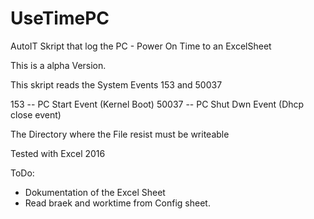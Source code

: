 # UseTimePC
AutoIT Skript that log the PC - Power On Time to an ExcelSheet

This is a alpha Version. 

This skript reads the System Events 153 and 50037

153 -- PC Start Event (Kernel Boot)
50037 -- PC Shut Dwn Event (Dhcp close event)

The Directory where the File resist must be writeable

Tested with Excel 2016 

ToDo: 
  * Dokumentation of the Excel Sheet
  * Read braek and worktime from Config sheet. 
  
  
